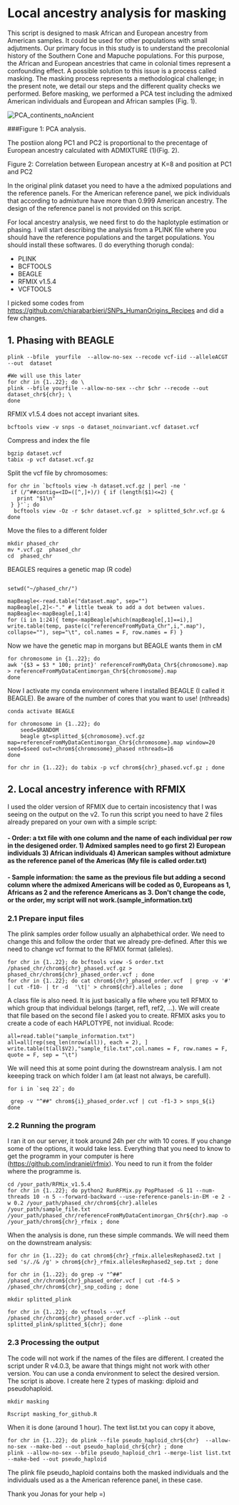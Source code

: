 # Local ancestry analysis for masking

This script is designed to mask African and European ancestry from American samples. It could be used for other populations with small adjutments. Our primary focus in this study is to understand the precolonial history of the Southern Cone and Mapuche populations. For this purpose, the African and European ancestries that came in colonial times represent a confounding effect. A possible solution to this issue is a process called masking. The masking process represents a methodological challenge; in the present note, we detail our steps and the different quality checks we performed. Before masking, we performed a PCA test including the admixed American individuals and European and African samples (Fig. 1). 

![PCA_continents_noAncient](https://user-images.githubusercontent.com/60963543/189084917-5a7cd5d4-d73f-4c17-8eb7-06513acfc91e.png)

###Figure 1: PCA analysis.

The postiion along PC1 and PC2 is proportional to the precentage of European ancestry calculated with ADMIXTURE (1)(Fig. 2).


Figure 2: Correlation between European ancestry at K=8 and position at PC1 and PC2

In the original plink dataset you need to have a the admixed populations and the reference panels. For the American reference panel, we pick individuals that according to admixture have more than 0.999 American ancestry. The design of the reference panel is not provided on this script. 

For local ancestry analysis, we need first to do the haplotyple estimation or phasing. I will start describing the analysis from a PLINK file where you should have the reference populations and the target populations. You should install these softwares. (I do everything thorugh conda):

- PLINK
- BCFTOOLS
- BEAGLE
- RFMIX v1.5.4
- VCFTOOLS

I picked some codes from https://github.com/chiarabarbieri/SNPs_HumanOrigins_Recipes and did a few changes.



## 1. Phasing with BEAGLE
```
plink --bfile  yourfile  --allow-no-sex --recode vcf-iid --alleleACGT --out  dataset

#We will use this later
for chr in {1..22}; do \
plink --bfile yourfile --allow-no-sex --chr $chr --recode --out dataset_chr${chr}; \
done
```
RFMIX v1.5.4 does not accept invariant sites. 
```
bcftools view -v snps -o dataset_noinvariant.vcf dataset.vcf
```
Compress and index the file

```
bgzip dataset.vcf
tabix -p vcf dataset.vcf.gz
```
Split the vcf file by chromosomes:

```
for chr in `bcftools view -h dataset.vcf.gz | perl -ne '
 if (/^##contig=<ID=([^,]+)/) { if (length($1)<=2) {
   print "$1\n"
 } }'`; do
  bcftools view -Oz -r $chr dataset.vcf.gz  > splitted_$chr.vcf.gz &
done
```

Move the files to a different folder
```
mkdir phased_chr
mv *.vcf.gz  phased_chr
cd  phased_chr
```


BEAGLES requires a genetic map (R code)
```

setwd("~/phased_chr/")

mapBeagle<-read.table("dataset.map", sep="")
mapBeagle[,2]<-"." # little tweak to add a dot between values. 
mapBeagle<-mapBeagle[,1:4]
for (i in 1:24){ temp<-mapBeagle[which(mapBeagle[,1]==i),] 
write.table(temp, paste(c("referenceFromMyData_Chr",i,".map"), collapse=""), sep="\t", col.names = F, row.names = F) }

```
Now we have the genetic map in morgans but BEAGLE wants them in cM

```
for chromosome in {1..22}; do
awk '{$3 = $3 * 100; print}' referenceFromMyData_Chr${chromosome}.map > referenceFromMyDataCentimorgan_Chr${chromosome}.map
done
```
Now I activate my conda environment where I installed BEAGLE (I called it BEAGLE). Be aware of the number of cores that you want to use! (nthreads)
```
conda activate BEAGLE

for chromosome in {1..22}; do
	seed=$RANDOM
    beagle gt=splitted_${chromosome}.vcf.gz  map=referenceFromMyDataCentimorgan_Chr${chromosome}.map window=20 seed=$seed out=chrom${chromosome}_phased nthreads=16
done

for chr in {1..22}; do tabix -p vcf chrom${chr}_phased.vcf.gz ; done

```

## 2. Local ancestry inference with RFMIX
I used the older version of RFMIX due to certain incosistency that I was seeing on the output on the v2. To run this script you need to have 2 files already prepared on your own with a simple script:
#### - Order: a txt file with one column and the name of each individual per row in the desigened order. 1) Admixed samples need to go first 2) European individuals 3) African individuals 4) American samples without admixture as the reference panel of the Americas (My file is called order.txt)

#### - Sample information: the same as the previous file but adding a second column where the admixed Americans will be coded as 0, Europeans as 1, Africans as 2 and the reference Americans as 3. Don't change the code, or the order, my script will not work.(sample_information.txt)

### 2.1 Prepare input files
The plink samples order follow usually an alphabethical order. We need to change this and follow the order that we already pre-defined. After this we need to change vcf format to the RFMIX format (alleles).
```
for chr in {1..22}; do bcftools view -S order.txt /phased_chr/chrom${chr}_phased.vcf.gz >  phased_chr/chrom${chr}_phased_order.vcf ; done
for chr in {1..22}; do cat chrom${chr}_phased_order.vcf  | grep -v '#' | cut -f10- | tr -d  '\t|' > chrom${chr}.alleles ; done

```
A class file is also need. It is just basically a file where you tell RFMIX to which group that individual belongs (target, ref1, ref2, ...). We will create that file based on the second file I asked you to create. RFMIX asks you to create a code of each HAPLOTYPE, not invidiual. Rcode:

```
all=read.table("sample_information.txt")
all=all[rep(seq_len(nrow(all)), each = 2), ]
write.table(t(all$V2),"sample_file.txt",col.names = F, row.names = F, quote = F, sep = "\t")
```

We will need this at some point during the downstream analysis. I am not keeeping track on which folder I am (at least not always, be carefull).
```
for i in `seq 22`; do

 grep -v "^##" chrom${i}_phased_order.vcf | cut -f1-3 > snps_${i}
done
```

### 2.2 Running the program
I ran it on our server, it took around 24h per chr with 10 cores. If you change some of the options, it would take less. Everything that you need to know to get the programm in your computer is here (https://github.com/indraniel/rfmix). You need to run it from the folder where the programme is. 

```
cd /your_path/RFMix_v1.5.4 
for chr in {1..22}; do python2 RunRFMix.py PopPhased -G 11 --num-threads 10 -n 5 --forward-backward --use-reference-panels-in-EM -e 2 -w 0.2 /your_path/phased_chr/chrom${chr}.alleles /your_path/sample_file.txt /your_path/phased_chr/referenceFromMyDataCentimorgan_Chr${chr}.map -o /your_path/chrom${chr}_rfmix ; done
```
When the analysis is done, run these simple commands. We will need them on the downstream analysis:

```
for chr in {1..22}; do cat chrom${chr}_rfmix.allelesRephased2.txt |  sed 's/./& /g' > chrom${chr}_rfmix.allelesRephased2_sep.txt ; done

for chr in {1..22}; do grep -v "^##" /phased_chr/chrom${chr}_phased_order.vcf | cut -f4-5 > /phased_chr/chrom${chr}_snp_coding ; done

mkdir splitted_plink

for chr in {1..22}; do vcftools --vcf  /phased_chr/chrom${chr}_phased_order.vcf --plink --out splitted_plink/splitted_${chr}; done
```

### 2.3 Processing the output

The code will not work if the names of the files are different. I created the script under R v4.0.3, be aware that things might not work with other version. You can use a conda environment to select the desired version. The script is above. I create here 2 types of masking: diploid and pseudohaploid.
```
mkdir masking

Rscript masking_for_github.R

```

When it is done (around 1 hour). The text list.txt you can copy it above, 
```
for chr in {1..22}; do plink --file pseudo_haploid_chr${chr}  --allow-no-sex --make-bed --out pseudo_haploid_chr${chr} ; done
plink --allow-no-sex --bfile pseudo_haploid_chr1 --merge-list list.txt --make-bed --out pseudo_haploid
```

The plink file pseudo_haploid contains both the masked individuals and the individuals used as a the American reference panel, in these case.

Thank you Jonas for your help =)
